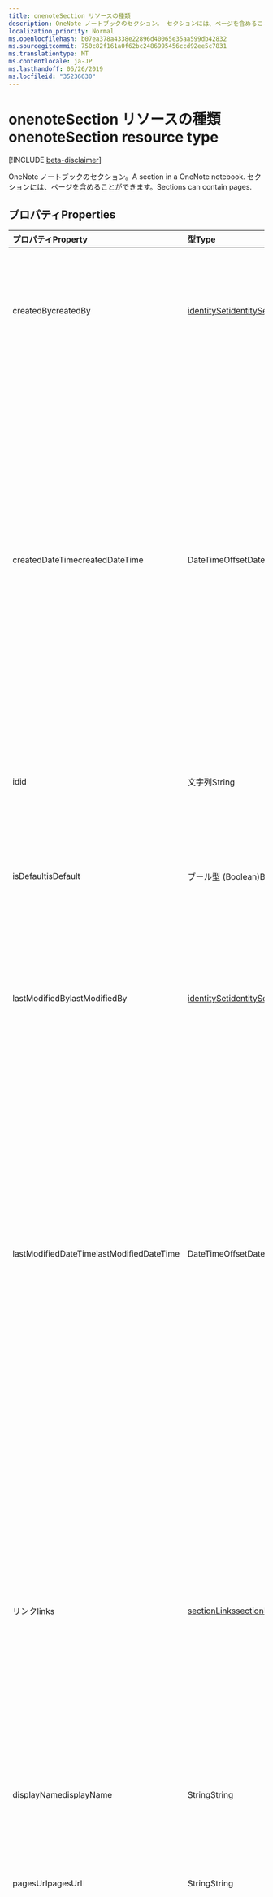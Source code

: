```yaml
---
title: onenoteSection リソースの種類
description: OneNote ノートブックのセクション。 セクションには、ページを含めることができます。
localization_priority: Normal
ms.openlocfilehash: b07ea378a4338e22896d40065e35aa599db42832
ms.sourcegitcommit: 750c82f161a0f62bc2486995456ccd92ee5c7831
ms.translationtype: MT
ms.contentlocale: ja-JP
ms.lasthandoff: 06/26/2019
ms.locfileid: "35236630"
---
```

# <a name="onenotesection-resource-type"></a><span data-ttu-id="5fc76-104">onenoteSection リソースの種類</span><span class="sxs-lookup"><span data-stu-id="5fc76-104">onenoteSection resource type</span></span>

[!INCLUDE [beta-disclaimer](../../includes/beta-disclaimer.md)]

<span data-ttu-id="5fc76-105">OneNote ノートブックのセクション。</span><span class="sxs-lookup"><span data-stu-id="5fc76-105">A section in a OneNote notebook.</span></span> <span data-ttu-id="5fc76-106">セクションには、ページを含めることができます。</span><span class="sxs-lookup"><span data-stu-id="5fc76-106">Sections can contain pages.</span></span>

## <a name="properties"></a><span data-ttu-id="5fc76-107">プロパティ</span><span class="sxs-lookup"><span data-stu-id="5fc76-107">Properties</span></span>
| <span data-ttu-id="5fc76-108">プロパティ</span><span class="sxs-lookup"><span data-stu-id="5fc76-108">Property</span></span>     | <span data-ttu-id="5fc76-109">型</span><span class="sxs-lookup"><span data-stu-id="5fc76-109">Type</span></span>   |<span data-ttu-id="5fc76-110">説明</span><span class="sxs-lookup"><span data-stu-id="5fc76-110">Description</span></span>|
|:---------------|:--------|:----------|
|<span data-ttu-id="5fc76-111">createdBy</span><span class="sxs-lookup"><span data-stu-id="5fc76-111">createdBy</span></span>|[<span data-ttu-id="5fc76-112">identitySet</span><span class="sxs-lookup"><span data-stu-id="5fc76-112">identitySet</span></span>](identityset.md)|<span data-ttu-id="5fc76-p103">そのアイテムを作成したユーザーの ID、デバイス、アプリケーション。読み取り専用です。</span><span class="sxs-lookup"><span data-stu-id="5fc76-p103">Identity of the user, device, and application which created the item. Read-only.</span></span>|
|<span data-ttu-id="5fc76-115">createdDateTime</span><span class="sxs-lookup"><span data-stu-id="5fc76-115">createdDateTime</span></span>|<span data-ttu-id="5fc76-116">DateTimeOffset</span><span class="sxs-lookup"><span data-stu-id="5fc76-116">DateTimeOffset</span></span>|<span data-ttu-id="5fc76-117">セクションが作成された日時。</span><span class="sxs-lookup"><span data-stu-id="5fc76-117">The date and time when the section was created.</span></span> <span data-ttu-id="5fc76-118">Timestamp は、ISO 8601 形式を使用した日付と時刻の情報を表し、必ず UTC 時間です。</span><span class="sxs-lookup"><span data-stu-id="5fc76-118">The timestamp represents date and time information using ISO 8601 format and is always in UTC time.</span></span> <span data-ttu-id="5fc76-119">たとえば、2014 年 1 月 1 日午前 0 時 (UTC) は、次のようになります。`'2014-01-01T00:00:00Z'`</span><span class="sxs-lookup"><span data-stu-id="5fc76-119">For example, midnight UTC on Jan 1, 2014 would look like this: `'2014-01-01T00:00:00Z'`.</span></span> <span data-ttu-id="5fc76-120">読み取り専用です。</span><span class="sxs-lookup"><span data-stu-id="5fc76-120">Read-only.</span></span>|
|<span data-ttu-id="5fc76-121">id</span><span class="sxs-lookup"><span data-stu-id="5fc76-121">id</span></span>|<span data-ttu-id="5fc76-122">文字列</span><span class="sxs-lookup"><span data-stu-id="5fc76-122">String</span></span>|<span data-ttu-id="5fc76-123">セクションの一意識別子。</span><span class="sxs-lookup"><span data-stu-id="5fc76-123">The unique identifier of the section.</span></span>  <span data-ttu-id="5fc76-124">読み取り専用です。</span><span class="sxs-lookup"><span data-stu-id="5fc76-124">Read-only.</span></span>|
|<span data-ttu-id="5fc76-125">isDefault</span><span class="sxs-lookup"><span data-stu-id="5fc76-125">isDefault</span></span>|<span data-ttu-id="5fc76-126">ブール型 (Boolean)</span><span class="sxs-lookup"><span data-stu-id="5fc76-126">Boolean</span></span>|<span data-ttu-id="5fc76-127">これがユーザーの既定のセクションであるかどうかを示します。</span><span class="sxs-lookup"><span data-stu-id="5fc76-127">Indicates whether this is the user's default section.</span></span> <span data-ttu-id="5fc76-128">読み取り専用です。</span><span class="sxs-lookup"><span data-stu-id="5fc76-128">Read-only.</span></span>|
|<span data-ttu-id="5fc76-129">lastModifiedBy</span><span class="sxs-lookup"><span data-stu-id="5fc76-129">lastModifiedBy</span></span>|[<span data-ttu-id="5fc76-130">identitySet</span><span class="sxs-lookup"><span data-stu-id="5fc76-130">identitySet</span></span>](identityset.md)|<span data-ttu-id="5fc76-p107">そのアイテムを作成したユーザーの ID、デバイス、アプリケーション。読み取り専用です。</span><span class="sxs-lookup"><span data-stu-id="5fc76-p107">Identity of the user, device, and application which created the item. Read-only.</span></span>|
|<span data-ttu-id="5fc76-133">lastModifiedDateTime</span><span class="sxs-lookup"><span data-stu-id="5fc76-133">lastModifiedDateTime</span></span>|<span data-ttu-id="5fc76-134">DateTimeOffset</span><span class="sxs-lookup"><span data-stu-id="5fc76-134">DateTimeOffset</span></span>|<span data-ttu-id="5fc76-135">セクションが最後に変更された日時。</span><span class="sxs-lookup"><span data-stu-id="5fc76-135">The date and time when the section was last modified.</span></span> <span data-ttu-id="5fc76-136">Timestamp は、ISO 8601 形式を使用した日付と時刻の情報を表し、必ず UTC 時間です。</span><span class="sxs-lookup"><span data-stu-id="5fc76-136">The timestamp represents date and time information using ISO 8601 format and is always in UTC time.</span></span> <span data-ttu-id="5fc76-137">たとえば、2014 年 1 月 1 日午前 0 時 (UTC) は、次のようになります。`'2014-01-01T00:00:00Z'`</span><span class="sxs-lookup"><span data-stu-id="5fc76-137">For example, midnight UTC on Jan 1, 2014 would look like this: `'2014-01-01T00:00:00Z'`.</span></span> <span data-ttu-id="5fc76-138">読み取り専用です。</span><span class="sxs-lookup"><span data-stu-id="5fc76-138">Read-only.</span></span>|
|<span data-ttu-id="5fc76-139">リンク</span><span class="sxs-lookup"><span data-stu-id="5fc76-139">links</span></span>|[<span data-ttu-id="5fc76-140">sectionLinks</span><span class="sxs-lookup"><span data-stu-id="5fc76-140">sectionLinks</span></span>](sectionlinks.md)|<span data-ttu-id="5fc76-141">セクションを開くためのリンク。</span><span class="sxs-lookup"><span data-stu-id="5fc76-141">Links for opening the section.</span></span> <span data-ttu-id="5fc76-142">リンク`oneNoteClientURL`によって、OneNote native client のセクションがインストールされている場合は、そのセクションが開きます。</span><span class="sxs-lookup"><span data-stu-id="5fc76-142">The `oneNoteClientURL` link opens the section in the OneNote native client if it's installed.</span></span> <span data-ttu-id="5fc76-143">リンク`oneNoteWebURL`は、web 上の OneNote でセクションを開きます。</span><span class="sxs-lookup"><span data-stu-id="5fc76-143">The `oneNoteWebURL` link opens the section in OneNote on the web.</span></span>|
|<span data-ttu-id="5fc76-144">displayName</span><span class="sxs-lookup"><span data-stu-id="5fc76-144">displayName</span></span>|<span data-ttu-id="5fc76-145">String</span><span class="sxs-lookup"><span data-stu-id="5fc76-145">String</span></span>|<span data-ttu-id="5fc76-146">セクションの名前。</span><span class="sxs-lookup"><span data-stu-id="5fc76-146">The name of the section.</span></span> |
|<span data-ttu-id="5fc76-147">pagesUrl</span><span class="sxs-lookup"><span data-stu-id="5fc76-147">pagesUrl</span></span>|<span data-ttu-id="5fc76-148">String</span><span class="sxs-lookup"><span data-stu-id="5fc76-148">String</span></span>|<span data-ttu-id="5fc76-149">セクション`pages`内のすべてのページの詳細を取得できるエンドポイント。</span><span class="sxs-lookup"><span data-stu-id="5fc76-149">The `pages` endpoint where you can get details for all the pages in the section.</span></span> <span data-ttu-id="5fc76-150">読み取り専用です。</span><span class="sxs-lookup"><span data-stu-id="5fc76-150">Read-only.</span></span>|
|<span data-ttu-id="5fc76-151">self</span><span class="sxs-lookup"><span data-stu-id="5fc76-151">self</span></span>|<span data-ttu-id="5fc76-152">String</span><span class="sxs-lookup"><span data-stu-id="5fc76-152">String</span></span>|<span data-ttu-id="5fc76-153">セクションに関する詳細を取得できるエンドポイント。</span><span class="sxs-lookup"><span data-stu-id="5fc76-153">The endpoint where you can get details about the section.</span></span> <span data-ttu-id="5fc76-154">読み取り専用。</span><span class="sxs-lookup"><span data-stu-id="5fc76-154">Read-only.</span></span>|

## <a name="relationships"></a><span data-ttu-id="5fc76-155">関係</span><span class="sxs-lookup"><span data-stu-id="5fc76-155">Relationships</span></span>
| <span data-ttu-id="5fc76-156">リレーションシップ</span><span class="sxs-lookup"><span data-stu-id="5fc76-156">Relationship</span></span> | <span data-ttu-id="5fc76-157">型</span><span class="sxs-lookup"><span data-stu-id="5fc76-157">Type</span></span>   |<span data-ttu-id="5fc76-158">説明</span><span class="sxs-lookup"><span data-stu-id="5fc76-158">Description</span></span>|
|:---------------|:--------|:----------|
|<span data-ttu-id="5fc76-159">ページ</span><span class="sxs-lookup"><span data-stu-id="5fc76-159">pages</span></span>|<span data-ttu-id="5fc76-160">[onenotePage](onenotepage.md)コレクション</span><span class="sxs-lookup"><span data-stu-id="5fc76-160">[onenotePage](onenotepage.md) collection</span></span>|<span data-ttu-id="5fc76-161">セクション内のページのコレクションです。</span><span class="sxs-lookup"><span data-stu-id="5fc76-161">The collection of pages in the section.</span></span>  <span data-ttu-id="5fc76-162">読み取り専用です。</span><span class="sxs-lookup"><span data-stu-id="5fc76-162">Read-only.</span></span> <span data-ttu-id="5fc76-163">Null 許容型。</span><span class="sxs-lookup"><span data-stu-id="5fc76-163">Nullable.</span></span>|
|<span data-ttu-id="5fc76-164">parentNotebook</span><span class="sxs-lookup"><span data-stu-id="5fc76-164">parentNotebook</span></span>|[<span data-ttu-id="5fc76-165">ノートブック</span><span class="sxs-lookup"><span data-stu-id="5fc76-165">notebook</span></span>](notebook.md)|<span data-ttu-id="5fc76-166">セクションを含むノートブック。</span><span class="sxs-lookup"><span data-stu-id="5fc76-166">The notebook that contains the section.</span></span>  <span data-ttu-id="5fc76-167">読み取り専用です。</span><span class="sxs-lookup"><span data-stu-id="5fc76-167">Read-only.</span></span>|
|<span data-ttu-id="5fc76-168">parentSectionGroup</span><span class="sxs-lookup"><span data-stu-id="5fc76-168">parentSectionGroup</span></span>|[<span data-ttu-id="5fc76-169">sectionGroup</span><span class="sxs-lookup"><span data-stu-id="5fc76-169">sectionGroup</span></span>](sectiongroup.md)|<span data-ttu-id="5fc76-170">セクションを含むセクショングループ。</span><span class="sxs-lookup"><span data-stu-id="5fc76-170">The section group that contains the section.</span></span>  <span data-ttu-id="5fc76-171">値の取得のみ可能です。</span><span class="sxs-lookup"><span data-stu-id="5fc76-171">Read-only.</span></span>|

## <a name="methods"></a><span data-ttu-id="5fc76-172">メソッド</span><span class="sxs-lookup"><span data-stu-id="5fc76-172">Methods</span></span>

| <span data-ttu-id="5fc76-173">メソッド</span><span class="sxs-lookup"><span data-stu-id="5fc76-173">Method</span></span>           | <span data-ttu-id="5fc76-174">戻り値の型</span><span class="sxs-lookup"><span data-stu-id="5fc76-174">Return Type</span></span>    |<span data-ttu-id="5fc76-175">説明</span><span class="sxs-lookup"><span data-stu-id="5fc76-175">Description</span></span>|
|:---------------|:--------|:----------|
|[<span data-ttu-id="5fc76-176">セクションを取得する</span><span class="sxs-lookup"><span data-stu-id="5fc76-176">Get section</span></span>](../api/section-get.md) | [<span data-ttu-id="5fc76-177">onenoteSection</span><span class="sxs-lookup"><span data-stu-id="5fc76-177">onenoteSection</span></span>](onenotesection.md) |<span data-ttu-id="5fc76-178">セクションのプロパティとリレーションシップを読み取ります。</span><span class="sxs-lookup"><span data-stu-id="5fc76-178">Read the properties and relationships of the section.</span></span>|
|[<span data-ttu-id="5fc76-179">Create page</span><span class="sxs-lookup"><span data-stu-id="5fc76-179">Create page</span></span>](../api/section-post-pages.md) |[<span data-ttu-id="5fc76-180">onenotePage</span><span class="sxs-lookup"><span data-stu-id="5fc76-180">onenotePage</span></span>](onenotepage.md)| <span data-ttu-id="5fc76-181">指定したセクションの pages コレクションへの投稿によってページを作成します。</span><span class="sxs-lookup"><span data-stu-id="5fc76-181">Create a page by posting to the pages collection in the specified section.</span></span>|
|[<span data-ttu-id="5fc76-182">ページを一覧表示する</span><span class="sxs-lookup"><span data-stu-id="5fc76-182">List pages</span></span>](../api/section-list-pages.md) |<span data-ttu-id="5fc76-183">[onenotePage](onenotepage.md)コレクション</span><span class="sxs-lookup"><span data-stu-id="5fc76-183">[onenotePage](onenotepage.md) collection</span></span>| <span data-ttu-id="5fc76-184">指定したセクション内のページのコレクションを取得します。</span><span class="sxs-lookup"><span data-stu-id="5fc76-184">Get a collection of pages in the specified section.</span></span>|
|[<span data-ttu-id="5fc76-185">copyToNotebook</span><span class="sxs-lookup"><span data-stu-id="5fc76-185">copyToNotebook</span></span>](../api/section-copytonotebook.md)|<span data-ttu-id="5fc76-186">None</span><span class="sxs-lookup"><span data-stu-id="5fc76-186">None</span></span>|<span data-ttu-id="5fc76-187">セクションを特定のノートブックにコピーします。</span><span class="sxs-lookup"><span data-stu-id="5fc76-187">Copy the section to a specific notebook.</span></span>|
|[<span data-ttu-id="5fc76-188">copyToSectionGroup</span><span class="sxs-lookup"><span data-stu-id="5fc76-188">copyToSectionGroup</span></span>](../api/section-copytosectiongroup.md)|<span data-ttu-id="5fc76-189">None</span><span class="sxs-lookup"><span data-stu-id="5fc76-189">None</span></span>|<span data-ttu-id="5fc76-190">セクションを特定のセクショングループにコピーします。</span><span class="sxs-lookup"><span data-stu-id="5fc76-190">Copy the section to a specific section group.</span></span>|


## <a name="json-representation"></a><span data-ttu-id="5fc76-191">JSON 表記</span><span class="sxs-lookup"><span data-stu-id="5fc76-191">JSON representation</span></span>

<span data-ttu-id="5fc76-192">以下は、リソースの JSON 表記です。</span><span class="sxs-lookup"><span data-stu-id="5fc76-192">Here is a JSON representation of the resource.</span></span>

<!-- {
  "blockType": "resource",
  "optionalProperties": [
    "pages",
    "parentNotebook",
    "parentSectionGroup"
  ],
  "keyProperty": "id",
  "baseType":"microsoft.graph.entity",  
  "@odata.type": "microsoft.graph.onenoteSection"
}-->

```json
{
  "createdBy": {"@odata.type": "microsoft.graph.identitySet"},
  "createdDateTime": "String (timestamp)",
  "id": "string (identifier)",
  "isDefault": true,
  "lastModifiedBy": {"@odata.type": "microsoft.graph.identitySet"},
  "lastModifiedDateTime": "String (timestamp)",
  "links": {"@odata.type": "microsoft.graph.sectionLinks"},
  "displayName": "string",
  "pagesUrl": "string",
  "self": "string"
}

```

<!-- uuid: 8fcb5dbc-d5aa-4681-8e31-b001d5168d79
2015-10-25 14:57:30 UTC -->
<!--
{
  "type": "#page.annotation",
  "description": "onenoteSection resource",
  "keywords": "",
  "section": "documentation",
  "tocPath": "",
  "suppressions": []
}
-->

